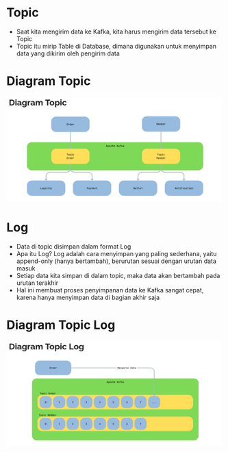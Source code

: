 # Topic
- Saat kita mengirim data ke Kafka, kita harus mengirim data tersebut ke Topic 
- Topic itu mirip Table di Database, dimana digunakan untuk menyimpan data yang dikirim oleh pengirim data

# Diagram Topic
![Diagram Topic](pic/img.png)

# Log
- Data di topic disimpan dalam format Log 
- Apa itu Log? Log adalah cara menyimpan yang paling sederhana, yaitu append-only (hanya bertambah), berurutan sesuai dengan urutan data masuk 
- Setiap data kita simpan di dalam topic, maka data akan bertambah pada urutan terakhir 
- Hal ini membuat proses penyimpanan data ke Kafka sangat cepat, karena hanya menyimpan data di bagian akhir saja

# Diagram Topic Log
![Diagram Topic](pic/img_1.png)

